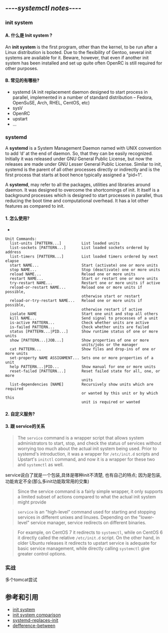 ## *----systemctl notes----*

### init system

#### A. 什么是 Init system ?

An **init system** is the first program, other than the kernel, to be run after a Linux distribution is booted. Due to the flexibility of Gentoo, several init systems are available for it. Beware, however, that even if another init system has been installed and set up quite often OpenRC is still required for other purposes.


#### B. 常见的有哪些?

* systemd (A init replacement daemon designed to start process in parallel, implemented in a number of standard distribution – Fedora, OpenSuSE, Arch, RHEL, CentOS, etc)
* sysV
* OpenRC
* upstart
* ...


### systemd 

A **systemd** is a System Management Daemon named with UNIX convention to add ‘d‘ at the end of daemon. So, that they can be easily recognized. Initially it was released under GNU General Public License, but now the releases are made under GNU Lesser General Public License. Similar to init, systemd is the parent of all other processes directly or indirectly and is the first process that starts at boot hence typically assigned a “pid=1“.

A **systemd**, may refer to all the packages, utilities and libraries around daemon. It was designed to overcome the shortcomings of init. It itself is a background processes which is designed to start processes in parallel, thus reducing the boot time and computational overhead. It has a lot other features as compared to init.

#### 1. 怎么使用?

* 
```
Unit Commands:
  list-units [PATTERN...]         List loaded units
  list-sockets [PATTERN...]       List loaded sockets ordered by address
  list-timers [PATTERN...]        List loaded timers ordered by next elapse
  start NAME...                   Start (activate) one or more units
  stop NAME...                    Stop (deactivate) one or more units
  reload NAME...                  Reload one or more units
  restart NAME...                 Start or restart one or more units
  try-restart NAME...             Restart one or more units if active
  reload-or-restart NAME...       Reload one or more units if possible,
                                  otherwise start or restart
  reload-or-try-restart NAME...   Reload one or more units if possible,
                                  otherwise restart if active
  isolate NAME                    Start one unit and stop all others
  kill NAME...                    Send signal to processes of a unit
  is-active PATTERN...            Check whether units are active
  is-failed PATTERN...            Check whether units are failed
  status [PATTERN...|PID...]      Show runtime status of one or more units
  show [PATTERN...|JOB...]        Show properties of one or more
                                  units/jobs or the manager
  cat PATTERN...                  Show files and drop-ins of one or more units
  set-property NAME ASSIGNMENT... Sets one or more properties of a unit
  help PATTERN...|PID...          Show manual for one or more units
  reset-failed [PATTERN...]       Reset failed state for all, one, or more
                                  units
  list-dependencies [NAME]        Recursively show units which are required
                                  or wanted by this unit or by which this
                                  unit is required or wanted
```




#### 2. 自定义服务?




#### 3. 跟 service的关系


>The ```service``` command is a wrapper script that allows system administrators to start, stop, and check the status of services without worrying too much about the actual init system being used. Prior to systemd's introduction, it was a wrapper for ```/etc/init.d``` scripts and Upstart's ```initctl``` command, and now it is a wrapper for these two and ```systemctl``` as well.

service说白了就是一个包装,具体是哪种init不清楚, 也有自己的特点;  因为是包装, 功能肯定不全(那么多init功能取常用的交集)

> Since the service command is a fairly simple wrapper, it only supports a limited subset of actions compared to what the actual init system might provide


>```service``` is an "high-level" command used for starting and stopping services in different unixes and linuxes. Depending on the "lower-level" service manager, service redirects on different binaries.

> For example, on CentOS 7 it redirects to ```systemctl```, while on CentOS 6 it directly called the relative  ```/etc/init.d``` script. On the other hand, in older Ubuntu releases it redirects to upstart service is adequate for basic service management, while directly calling ```systemctl``` give greater control options.


### 实战

多个tomcat尝试



## 参考和引用

* [init system](https://wiki.gentoo.org/wiki/Init_system)
* [init system comparison](https://wiki.gentoo.org/wiki/Comparison_of_init_systems)
* [systemd-replaces-init](https://www.tecmint.com/systemd-replaces-init-in-linux/)
* [defference-between](https://askubuntu.com/questions/903354/difference-between-systemctl-and-service)
